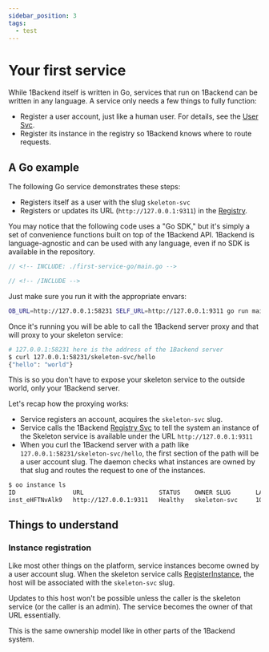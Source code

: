 ```yaml
---
sidebar_position: 3
tags:
  - test
---
```


# Your first service

While 1Backend itself is written in Go, services that run on 1Backend can be written in any language.
A service only needs a few things to fully function:

- Register a user account, just like a human user. For details, see the [User Svc](/docs/built-in-services/user-svc).
- Register its instance in the registry so 1Backend knows where to route requests.

## A Go example

The following Go service demonstrates these steps:

- Registers itself as a user with the slug `skeleton-svc`
- Registers or updates its URL (`http://127.0.0.1:9311`) in the [Registry](/docs/built-in-services/registry-svc).

You may notice that the following code uses a "Go SDK," but it's simply a set of convenience functions built on top of the 1Backend API.
1Backend is language-agnostic and can be used with any language, even if no SDK is available in the repository.

```go
// <!-- INCLUDE: ./first-service-go/main.go -->

// <!-- /INCLUDE -->
```

Just make sure you run it with the appropriate envars:

```sh
OB_URL=http://127.0.0.1:58231 SELF_URL=http://127.0.0.1:9311 go run main.go
```

Once it's running you will be able to call the 1Backend server proxy and that will proxy to your skeleton service:

```sh
# 127.0.0.1:58231 here is the address of the 1Backend server
$ curl 127.0.0.1:58231/skeleton-svc/hello
{"hello": "world"}
```

This is so you don't have to expose your skeleton service to the outside world, only your 1Backend server.

Let's recap how the proxying works:

- Service registers an account, acquires the `skeleton-svc` slug.
- Service calls the 1Backend [Registry Svc](/docs/built-in-services/registry-svc) to tell the system an instance of the Skeleton service is available under the URL `http://127.0.0.1:9311`
- When you curl the 1Backend server with a path like `127.0.0.1:58231/skeleton-svc/hello`, the first section of the path will be a user account slug. The daemon checks what instances are owned by that slug and routes the request to one of the instances.

```sh
$ oo instance ls
ID                URL                     STATUS    OWNER SLUG       LAST HEARTBEAT
inst_eHFTNvAlk9   http://127.0.0.1:9311   Healthy   skeleton-svc     10s ago
```

## Things to understand

### Instance registration

Like most other things on the platform, service instances become owned by a user account slug. When the skeleton service calls [RegisterInstance](/docs/1backend/register-instance), the host will be associated with the `skeleton-svc` slug.

Updates to this host won't be possible unless the caller is the skeleton service (or the caller is an admin). The service becomes the owner of that URL essentially.

This is the same ownership model like in other parts of the 1Backend system.
